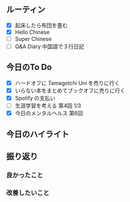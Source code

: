 ## ルーティン
- [x] 起床したら布団を畳む
- [x] Hello Chinese
- [ ] Super Chinese
- [ ] Q&A Diary 中国語で３行日記
## 今日のTo Do
- [x] ハードオフに Tamagotchi Uni を売りに行く
- [x] いらない本をまとめてブックオフに売りに行く
- [x] Spotify の支払い
- [ ] 生涯学習を考える 第4回 1/3
- [x] 今日のメンタルヘルス 第6回
## 今日のハイライト
## 振り返り
### 良かったこと
### 改善したいこと
